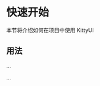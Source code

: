 # 快速开始

本节将介绍如何在项目中使用 KittyUI

## 用法

...
<template>
<Button>按钮</Button>
</template>

<script setup>
    import { Button } from 'kitty-ui'
</script>

...
